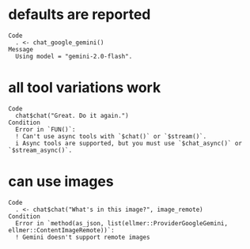 # defaults are reported

    Code
      . <- chat_google_gemini()
    Message
      Using model = "gemini-2.0-flash".

# all tool variations work

    Code
      chat$chat("Great. Do it again.")
    Condition
      Error in `FUN()`:
      ! Can't use async tools with `$chat()` or `$stream()`.
      i Async tools are supported, but you must use `$chat_async()` or `$stream_async()`.

# can use images

    Code
      . <- chat$chat("What's in this image?", image_remote)
    Condition
      Error in `method(as_json, list(ellmer::ProviderGoogleGemini, ellmer::ContentImageRemote))`:
      ! Gemini doesn't support remote images

